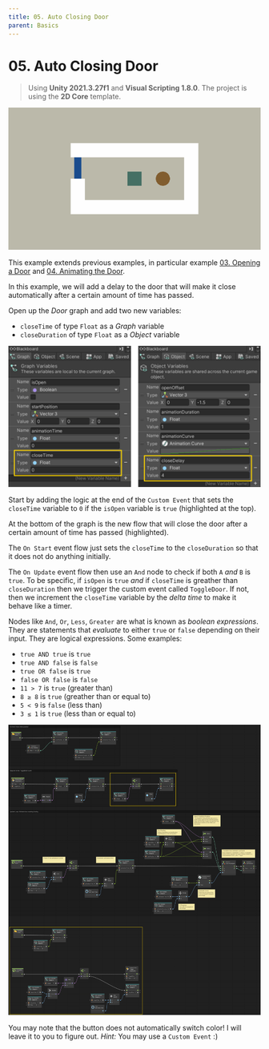 ```yaml
---
title: 05. Auto Closing Door
parent: Basics
---
```


# 05. Auto Closing Door

> Using **Unity 2021.3.27f1** and **Visual Scripting 1.8.0**. The project is using the **2D Core** template.

![Demo](./demo.gif)

This example extends previous examples, in particular example [03. Opening a Door](../03-opening-a-door/03-opening-a-door) and [04. Animating the Door](../04-animating-the-door/04-animating-the-door). 

In this example, we will add a delay to the door that will make it close automatically after a certain amount of time has passed.

Open up the *Door* graph and add two new variables:

- `closeTime` of type `Float` as a *Graph* variable
- `closeDuration` of type `Float` as a *Object* variable

<img src="./graph-variables-2x.webp" srcset="./graph-variables-2x.webp 2x" alt="Graph Variables">

Start by adding the logic at the end of the `Custom Event` that sets the `closeTime` variable to `0` if the `isOpen` variable is `true` (highlighted at the top).

At the bottom of the graph is the new flow that will close the door after a certain amount of time has passed (highlighted).

The `On Start` event flow just sets the `closeTime` to the `closeDuration` so that it does not do anything initially.

The `On Update` event flow then use an `And` node to check if both `A` *and* `B` is `true`. To be specific, if `isOpen` is `true` *and* if `closeTime` is greather than `closeDuration` then we trigger the custom event called `ToggleDoor`. If not, then we increment the `closeTime` variable by the *delta time* to make it behave like a timer.

Nodes like `And`, `Or`, `Less`, `Greater` are what is known as *boolean expressions*. They are statements that *evaluate* to either `true` or `false` depending on their input. They are logical expressions. Some examples:

- `true AND true` is `true`
- `true AND false` is `false`
- `true OR false` is `true`
- `false OR false` is `false`
- `11 > 7` is `true` (greater than)
- `8 ≥ 8` is `true` (greather than or equal to)
- `5 < 9` is `false` (less than)
- `3 ≤ 1` is `true` (less than or equal to)

[<img src="./graph-2x.webp" srcset="./graph-2x.webp 2x" alt="Graph">](./graph-2x.webp)

You may note that the button does not automatically switch color! I will leave it to you to figure out. *Hint:* You may use a `Custom Event` :)